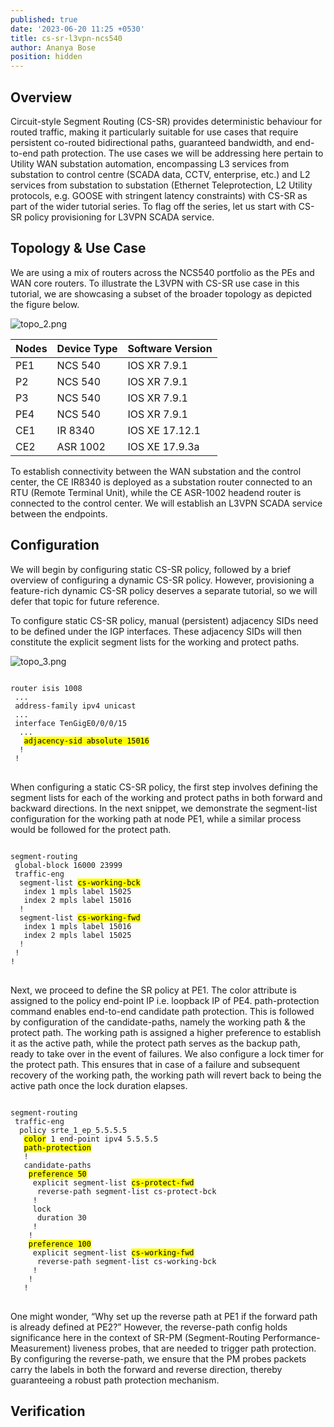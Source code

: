 ```yaml
---
published: true
date: '2023-06-20 11:25 +0530'
title: cs-sr-l3vpn-ncs540
author: Ananya Bose
position: hidden
---
```

## Overview

Circuit-style Segment Routing (CS-SR) provides deterministic behaviour for routed traffic, making it particularly suitable for use cases that require persistent co-routed bidirectional paths, guaranteed bandwidth, and end-to-end path protection. The use cases we will be addressing here pertain to Utility WAN substation automation, encompassing L3 services from substation to control centre (SCADA data, CCTV, enterprise, etc.) and L2 services from substation to substation (Ethernet Teleprotection, L2 Utility protocols, e.g. GOOSE with stringent latency constraints) with CS-SR as part of the wider tutorial series. To flag off the series, let us start with CS-SR policy provisioning for L3VPN SCADA service.

## Topology & Use Case

We are using a mix of routers across the NCS540 portfolio as the PEs and WAN core routers. To illustrate the L3VPN with CS-SR use case in this tutorial, we are showcasing a subset of the broader topology as depicted the figure below. 

![topo_2.png]({{site.baseurl}}/images/topo_2.png)


| Nodes | Device Type | Software Version  |
|-------|-------------|-------------------|
| PE1   |  NCS 540    | IOS XR 7.9.1      |
| P2    |  NCS 540    | IOS XR 7.9.1      |
| P3    |  NCS 540    | IOS XR 7.9.1      |
| PE4   |  NCS 540    | IOS XR 7.9.1      |
| CE1   |  IR 8340    | IOS XE 17.12.1    |
| CE2   |  ASR 1002   | IOS XE 17.9.3a    |

To establish connectivity between the WAN substation and the control center, the CE IR8340 is deployed as a substation router connected to an RTU (Remote Terminal Unit), while the CE ASR-1002 headend router is connected to the control center. We will establish an L3VPN SCADA service between the endpoints.


## Configuration

We will begin by configuring static CS-SR policy, followed by a brief overview of configuring a dynamic CS-SR policy. However, provisioning a feature-rich dynamic CS-SR policy deserves a separate tutorial, so we will defer that topic for future reference. 

To configure static CS-SR policy, manual (persistent) adjacency SIDs need to be defined under the IGP interfaces. These adjacency SIDs will then constitute the explicit segment lists for the working and protect paths.

![topo_3.png]({{site.baseurl}}/images/topo_3.png)

<div class="highlighter-rouge">
<pre class="highlight">
<code>
router isis 1008
 ...
 address-family ipv4 unicast
 ...
 interface TenGigE0/0/0/15
  ...
   <mark>adjacency-sid absolute 15016</mark>
  !
 !
</code>
</pre>
</div>

When configuring a static CS-SR policy, the first step involves defining the segment lists for each of the working and protect paths in both forward and backward directions. In the next snippet, we demonstrate the segment-list configuration for the working path at node PE1, while a similar process would be followed for the protect path.

<div class="highlighter-rouge">
<pre class="highlight">
<code>
segment-routing
 global-block 16000 23999
 traffic-eng
  segment-list <mark>cs-working-bck</mark>
   index 1 mpls label 15025
   index 2 mpls label 15016
  !
  segment-list <mark>cs-working-fwd</mark>
   index 1 mpls label 15016
   index 2 mpls label 15025
  !
 !
! 
</code>
</pre>
</div>

Next, we proceed to define the SR policy at PE1. The color attribute is assigned to the policy end-point IP i.e. loopback IP of PE4. path-protection command enables end-to-end candidate path protection. This is followed by configuration of the candidate-paths, namely the working path & the protect path. The working path is assigned a higher preference to establish it as the active path, while the protect path serves as the backup path, ready to take over in the event of failures. We also configure a lock timer for the protect path. This ensures that in case of a failure and subsequent recovery of the working path, the working path will revert back to being the active path once the lock duration elapses.

<div class="highlighter-rouge">
<pre class="highlight">
<code>
segment-routing
 traffic-eng
  policy srte_1_ep_5.5.5.5
   <mark>color</mark> 1 end-point ipv4 5.5.5.5
   <mark>path-protection</mark>
   !
   candidate-paths
    <mark>preference 50</mark>
     explicit segment-list <mark>cs-protect-fwd</mark>
      reverse-path segment-list cs-protect-bck
     !
     lock
      duration 30
     !
    !
    <mark>preference 100</mark>
     explicit segment-list <mark>cs-working-fwd</mark>
      reverse-path segment-list cs-working-bck
     !
    !
   !
</code>
</pre>
</div>

One might wonder, “Why set up the reverse path at PE1 if the forward path is already defined at PE2?” However, the reverse-path config holds significance here in the context of SR-PM (Segment-Routing Performance-Measurement) liveness probes, that are needed to trigger path protection. By configuring the reverse-path, we ensure that the PM probes packets carry the labels in both the forward and reverse direction, thereby guaranteeing a robust path protection mechanism. 




## Verification
